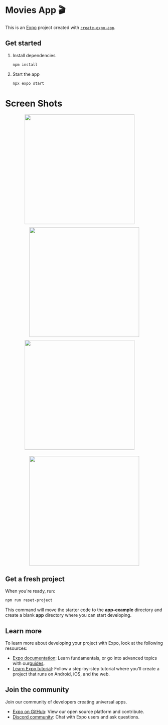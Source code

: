 # Movies App 🎬

This is an [Expo](https://expo.dev) project created with [`create-expo-app`](https://www.npmjs.com/package/create-expo-app).

## Get started

1. Install dependencies

   ```bash
   npm install
   ```

2. Start the app

   ```bash
   npx expo start
   ```

# Screen Shots

<div align="center">
<image src="assets\20250521_224404_Homepage.png" style="height: 350px; width: auto; object-fit: cover;margin-bottom:10px;margin-right:30px" />
<image src="assets\20250521_224757_Movie.png" style="height: 350px; width: auto; object-fit: cover;margin-bottom:10px"/>
<image src="assets\20250521_224809_Actor.png" style="height: 350px; width: auto; object-fit: cover;margin-right:30px" />
<image src="assets\20250521_224820_ActorMovies.png"  style="height: 350px; width: auto; object-fit: cover; margin-top:20px"/>

</div>

## Get a fresh project

When you're ready, run:

```bash
npm run reset-project
```

This command will move the starter code to the **app-example** directory and create a blank **app** directory where you can start developing.

## Learn more

To learn more about developing your project with Expo, look at the following resources:

- [Expo documentation](https://docs.expo.dev/): Learn fundamentals, or go into advanced topics with our[guides](https://docs.expo.dev/guides).
- [Learn Expo tutorial](https://docs.expo.dev/tutorial/introduction/): Follow a step-by-step tutorial where you'll create a project that runs on Android, iOS, and the web.

## Join the community

Join our community of developers creating universal apps.

- [Expo on GitHub](https://github.com/expo/expo): View our open source platform and contribute.
- [Discord community](https://chat.expo.dev): Chat with Expo users and ask questions.
